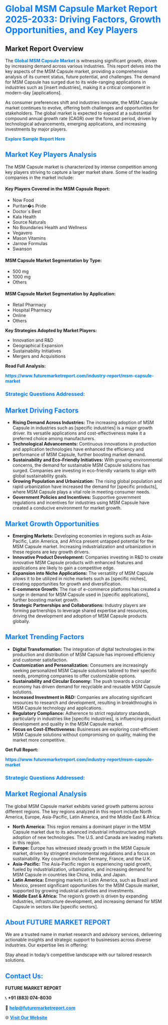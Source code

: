<h1 style="color: #007BFF;">Global MSM Capsule Market Report 2025-2033: Driving Factors, Growth Opportunities, and Key Players</h1>

<section id="overview">
<h2>Market Report Overview</h2>
<p>The <a href="https://www.futuremarketreport.com/industry-report/msm-capsule-market" style="color: #007BFF; text-decoration: none;"><strong>Global MSM Capsule Market</strong></a> is witnessing significant growth, driven by increasing demand across various industries. This report delves into the key aspects of the MSM Capsule market, providing a comprehensive analysis of its current status, future potential, and challenges. The demand for MSM Capsule has surged due to its wide-ranging applications in industries such as [insert industries], making it a critical component in modern-day [applications].</p>
<p>As consumer preferences shift and industries innovate, the MSM Capsule market continues to evolve, offering both challenges and opportunities for stakeholders. The global market is expected to expand at a substantial compound annual growth rate (CAGR) over the forecast period, driven by technological advancements, emerging applications, and increasing investments by major players.</p>
</section>

<section id="overview">
<p><a href="https://www.futuremarketreport.com/request-sample/reportId=79448" style="color: #007BFF; text-decoration: none;"><strong>Explore Sample Report Here</strong></a></p>
</section>

<section id="key-players">
<h2 style="color: #007BFF;">Market Key Players Analysis</h2>
<p>The MSM Capsule market is characterized by intense competition among key players striving to capture a larger market share. Some of the leading companies in the market include:</p>
<h4>Key Players Covered in the MSM Capsule Report:</h4>
<ul><li>Now Food</li><li>Puritan�s Pride</li><li>Doctor`s Best</li><li>Kala Health</li><li>Source Naturals</li><li>No Boundaries Health and Wellness</li><li>Vegavero</li><li>Mason Vitamins</li><li>Jarrow Formulas</li><li>Swanson</li></ul>
<h4>MSM Capsule Market Segmentation by Type:</h4>
<ul><li>500 mg</li><li>1000 mg</li><li>Others</li></ul>

<h4>MSM Capsule Market Segmentation by Application:</h4>
<ul><li>Retail Pharmacy</li><li>Hospital Pharmacy</li><li>Online</li><li>Others</li></ul>
<p><strong>Key Strategies Adopted by Market Players:</strong></p>
<ul>
<li>Innovation and R&D</li>
<li>Geographical Expansion</li>
<li>Sustainability Initiatives</li>
<li>Mergers and Acquisitions</li>
</ul>
</section>

<section>
<p><strong>Read Full Analysis: </strong></p><a href="https://www.futuremarketreport.com/industry-report/msm-capsule-market" style="color: #007BFF; text-decoration: none;"><strong>https://www.futuremarketreport.com/industry-report/msm-capsule-market</strong></a>
<h3 style="color: #007BFF;">Strategic Questions Addressed:</h3>
</section>

<section id="driving-factors">
<h2 style="color: #007BFF;">Market Driving Factors</h2>
<ul>
<li><strong>Rising Demand Across Industries:</strong> The increasing adoption of MSM Capsule in industries such as [specific industries] is a major growth driver. Its versatile applications and cost-effectiveness make it a preferred choice among manufacturers.</li>
<li><strong>Technological Advancements:</strong> Continuous innovations in production and application technologies have enhanced the efficiency and performance of MSM Capsule, further boosting market demand.</li>
<li><strong>Sustainability and Eco-Friendly Initiatives:</strong> With growing environmental concerns, the demand for sustainable MSM Capsule solutions has surged. Companies are investing in eco-friendly variants to align with global sustainability goals.</li>
<li><strong>Growing Population and Urbanization:</strong> The rising global population and rapid urbanization have increased the demand for [specific products], where MSM Capsule plays a vital role in meeting consumer needs.</li>
<li><strong>Government Policies and Incentives:</strong> Supportive government regulations and incentives for industries using MSM Capsule have created a conducive environment for market growth.</li>
</ul>
</section>

<section id="growth-opportunities">
<h2 style="color: #007BFF;">Market Growth Opportunities</h2>
<ul>
<li><strong>Emerging Markets:</strong> Developing economies in regions such as Asia-Pacific, Latin America, and Africa present untapped potential for the MSM Capsule market. Increasing industrialization and urbanization in these regions are key growth drivers.</li>
<li><strong>Innovative Product Development:</strong> Companies investing in R&D to create innovative MSM Capsule products with enhanced features and applications are likely to gain a competitive edge.</li>
<li><strong>Expansion into Niche Applications:</strong> The versatility of MSM Capsule allows it to be utilized in niche markets such as [specific niches], creating opportunities for growth and diversification.</li>
<li><strong>E-commerce Growth:</strong> The rise of e-commerce platforms has created a surge in demand for MSM Capsule used in [specific applications], further boosting market growth.</li>
<li><strong>Strategic Partnerships and Collaborations:</strong> Industry players are forming partnerships to leverage shared expertise and resources, driving the development and adoption of MSM Capsule products globally.</li>
</ul>
</section>

<section id="trending-factors">
<h2 style="color: #007BFF;">Market Trending Factors</h2>
<ul>
<li><strong>Digital Transformation:</strong> The integration of digital technologies in the production and distribution of MSM Capsule has improved efficiency and customer satisfaction.</li>
<li><strong>Customization and Personalization:</strong> Consumers are increasingly seeking personalized MSM Capsule solutions tailored to their specific needs, prompting companies to offer customizable options.</li>
<li><strong>Sustainability and Circular Economy:</strong> The push towards a circular economy has driven demand for recyclable and reusable MSM Capsule solutions.</li>
<li><strong>Increased Investment in R&D:</strong> Companies are allocating significant resources to research and development, resulting in breakthroughs in MSM Capsule technology and applications.</li>
<li><strong>Regulatory Compliance:</strong> Adherence to strict regulatory standards, particularly in industries like [specific industries], is influencing product development and quality in the MSM Capsule market.</li>
<li><strong>Focus on Cost-Effectiveness:</strong> Businesses are exploring cost-efficient MSM Capsule solutions without compromising on quality, making the market more competitive.</li>
</ul>
</section>

<section>
<p><strong>Get Full Report: </strong></p><a href="https://www.futuremarketreport.com/industry-report/msm-capsule-market" style="color: #007BFF; text-decoration: none;"><strong>https://www.futuremarketreport.com/industry-report/msm-capsule-market</strong></a>
<h3 style="color: #007BFF;">Strategic Questions Addressed:</h3>
</section>


<section id="regional-analysis">
<h2 style="color: #007BFF;">Market Regional Analysis</h2>
<p>The global MSM Capsule market exhibits varied growth patterns across different regions. The key regions analyzed in this report include North America, Europe, Asia-Pacific, Latin America, and the Middle East & Africa:</p>
<ul>
<li><strong>North America:</strong> This region remains a dominant player in the MSM Capsule market due to its advanced industrial infrastructure and high adoption of new technologies. The U.S. and Canada are leading markets in this region.</li>
<li><strong>Europe:</strong> Europe has witnessed steady growth in the MSM Capsule market, driven by stringent environmental regulations and a focus on sustainability. Key countries include Germany, France, and the U.K.</li>
<li><strong>Asia-Pacific:</strong> The Asia-Pacific region is experiencing rapid growth, fueled by industrialization, urbanization, and increasing demand for MSM Capsule in countries like China, India, and Japan.</li>
<li><strong>Latin America:</strong> Emerging markets in Latin America, such as Brazil and Mexico, present significant opportunities for the MSM Capsule market, supported by growing industrial activities and investments.</li>
<li><strong>Middle East & Africa:</strong> The region’s growth is driven by expanding industries, infrastructure development, and increasing demand for MSM Capsule in sectors like [specific sectors].</li>
</ul>
</section>

<footer>
<h2 style="color: #007BFF;">About FUTURE MARKET REPORT</h2>
<p>We are a trusted name in market research and advisory services, delivering actionable insights and strategic support to businesses across diverse industries. Our expertise lies in offering:</p>

<p>Stay ahead in today’s competitive landscape with our tailored research solutions.</p>

<h2 style="color: #007BFF;">Contact Us:</h2>
<p><strong>FUTURE MARKET REPORT</strong></p>
<p>📞 <strong>+91 (883) 074-8030</strong></p>
<p>📧 <strong><a href="mailto:help@futuremarketreport.com" style="color: #007BFF;">help@futuremarketreport.com</a></strong></p>
<p>🌐 <strong><a href="https://www.futuremarketreport.com/" style="color: #007BFF;">Visit Our Website</a></strong></p>
</footer>